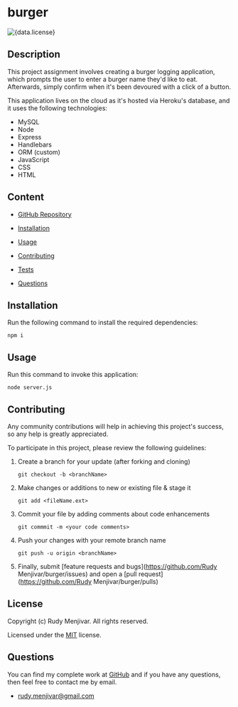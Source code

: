 # burger
![{data.license}](https://shields.io/badge/license-MIT-green)

## Description
    
This project assignment involves creating a burger logging application, which prompts the user to enter a burger name they'd like to eat. Afterwards, simply confirm when it's been devoured with a click of a button.

This application lives on the cloud as it's hosted via Heroku's database, and it uses the following technologies:
* MySQL
* Node
* Express
* Handlebars
* ORM (custom)
* JavaScript
* CSS
* HTML

## Content

* [GitHub Repository](https://github.com/Rudy-Menjivar/burger/)

* [Installation](#installation)

* [Usage](#usage)

* [Contributing](#contributing)

* [Tests](#tests)

* [Questions](#questions)


## Installation

Run the following command to install the required dependencies:
```
npm i
```
  

## Usage

Run this command to invoke this application:
```
node server.js
```
  

## Contributing
    
Any community contributions will help in achieving this project's success, so any help is greatly appreciated.
    
To participate in this project, please review the following guidelines:
    
1. Create a branch for your update (after forking and cloning)
    
   `git checkout -b <branchName>`
    
2. Make changes or additions to new or existing file & stage it
    
   `git add <fileName.ext>`
    
3. Commit your file by adding comments about code enhancements
    
   `git commmit -m <your code comments>`
    
4. Push your changes with your remote branch name
    
   `git push -u origin <branchName>`
    

5. Finally, submit [feature requests and bugs](https://github.com/Rudy Menjivar/burger/issues) and open a [pull request](https://github.com/Rudy Menjivar/burger/pulls)
  

## License

Copyright (c) Rudy Menjivar. All rights reserved.
    
Licensed under the [MIT](./LICENSE.txt) license.
  

## Questions

You can find my complete work at <a href="https://github.com/Rudy-Menjivar" target="_blank">GitHub</a> and if you have any questions, then feel free to contact me by email.

* rudy.menjivar@gmail.com